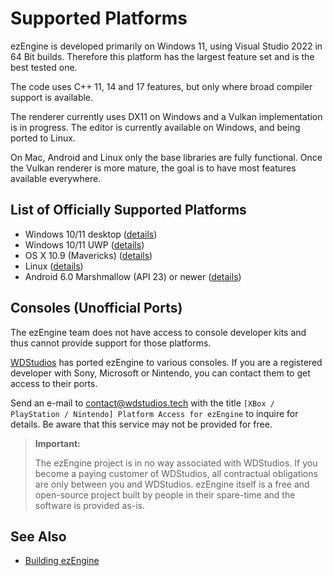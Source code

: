 # Supported Platforms

ezEngine is developed primarily on Windows 11, using Visual Studio 2022 in 64 Bit builds. Therefore this platform has the largest feature set and is the best tested one.

The code uses C++ 11, 14 and 17 features, but only where broad compiler support is available.

The renderer currently uses DX11 on Windows and a Vulkan implementation is in progress. The editor is currently available on Windows, and being ported to Linux.

On Mac, Android and Linux only the base libraries are fully functional. Once the Vulkan renderer is more mature, the goal is to have most features available everywhere.

## List of Officially Supported Platforms

* Windows 10/11 desktop ([details](build-windows.md))
* Windows 10/11 UWP ([details](build-uwp.md))
* OS X 10.9 (Mavericks) ([details](build-macos.md))
* Linux ([details](build-linux.md))
* Android 6.0 Marshmallow (API 23) or newer ([details](build-android.md))

## Consoles (Unofficial Ports)

The ezEngine team does not have access to console developer kits and thus cannot provide support for those platforms.

[WDStudios](https://wdstudios.tech) has ported ezEngine to various consoles. If you are a registered developer with Sony, Microsoft or Nintendo, you can contact them to get access to their ports.

Send an e-mail to <contact@wdstudios.tech> with the title `[XBox / PlayStation / Nintendo] Platform Access for ezEngine` to inquire for details. Be aware that this service may not be provided for free.

> **Important:**
>
> The ezEngine project is in no way associated with WDStudios. If you become a paying customer of WDStudios, all contractual obligations are only between you and WDStudios. ezEngine itself is a free and open-source project built by people in their spare-time and the software is provided as-is.

## See Also

* [Building ezEngine](building-ez.md)
